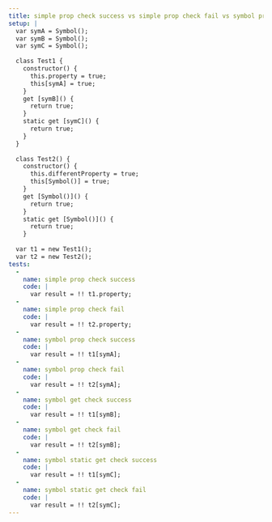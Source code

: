 ```yaml
---
title: simple prop check success vs simple prop check fail vs symbol prop check success vs symbol prop check fail vs symbol get check success vs symbol get check fail vs symbol static get check success vs symbol static get check fail
setup: |
  var symA = Symbol();
  var symB = Symbol();
  var symC = Symbol();
  
  class Test1 {
    constructor() {
      this.property = true;
      this[symA] = true;
    }
    get [symB]() {
      return true;
    }
    static get [symC]() {
      return true;
    }
  }
  
  class Test2() {
    constructor() {
      this.differentProperty = true;
      this[Symbol()] = true;
    }
    get [Symbol()]() {
      return true;
    }
    static get [Symbol()]() {
      return true;
    }
  
  var t1 = new Test1();
  var t2 = new Test2();
tests:
  -
    name: simple prop check success
    code: |
      var result = !! t1.property;
  -
    name: simple prop check fail
    code: |
      var result = !! t2.property;
  -
    name: symbol prop check success
    code: |
      var result = !! t1[symA];
  -
    name: symbol prop check fail
    code: |
      var result = !! t2[symA];
  -
    name: symbol get check success
    code: |
      var result = !! t1[symB];
  -
    name: symbol get check fail
    code: |
      var result = !! t2[symB];
  -
    name: symbol static get check success
    code: |
      var result = !! t1[symC];
  -
    name: symbol static get check fail
    code: |
      var result = !! t2[symC];
---
```


